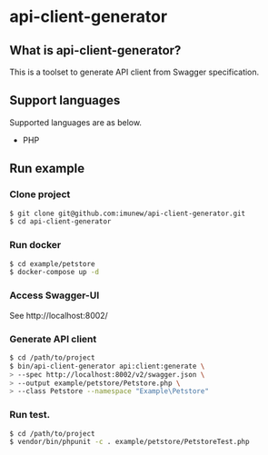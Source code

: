 # api-client-generator

## What is api-client-generator?
This is a toolset to generate API client from Swagger specification.

## Support languages
Supported languages are as below.

- PHP

## Run example

### Clone project

```bash
$ git clone git@github.com:imunew/api-client-generator.git
$ cd api-client-generator
```

### Run docker

```bash
$ cd example/petstore
$ docker-compose up -d
```

### Access Swagger-UI

See http://localhost:8002/

### Generate API client

```bash
$ cd /path/to/project
$ bin/api-client-generator api:client:generate \
> --spec http://localhost:8002/v2/swagger.json \
> --output example/petstore/Petstore.php \
> --class Petstore --namespace "Example\Petstore"
```

### Run test.

```bash
$ cd /path/to/project
$ vendor/bin/phpunit -c . example/petstore/PetstoreTest.php
```
